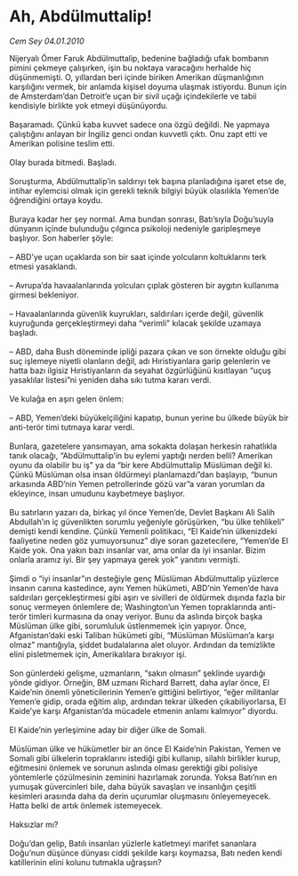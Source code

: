 # Ah, Abdülmuttalip!

*Cem Sey 04.01.2010*

<div class="yazi">Nijeryalı Ömer Faruk Abdülmuttalip, bedenine bağladığı ufak bombanın pimini çekmeye çalışırken, işin bu noktaya varacağını herhalde hiç düşünmemişti. O, yıllardan beri içinde biriken Amerikan düşmanlığının karşılığını vermek, bir anlamda kişisel doyuma ulaşmak istiyordu. Bunun için de Amsterdam’dan Detroit’e uçan bir sivil uçağı içindekilerle ve tabii kendisiyle birlikte yok etmeyi düşünüyordu. <br/><br/>Başaramadı. Çünkü kaba kuvvet sadece ona özgü değildi. Ne yapmaya çalıştığını anlayan bir İngiliz genci ondan kuvvetli çıktı. Onu zapt etti ve Amerikan polisine teslim etti. <br/><br/>Olay burada bitmedi. Başladı. <br/><br/>Soruşturma, Abdülmuttalip’in saldırıyı tek başına planladığına işaret etse de, intihar eylemcisi olmak için gerekli teknik bilgiyi büyük olasılıkla Yemen’de öğrendiğini ortaya koydu. <br/><br/>Buraya kadar her şey normal. Ama bundan sonrası, Batı’sıyla Doğu’suyla dünyanın içinde bulunduğu çılgınca psikoloji nedeniyle garipleşmeye başlıyor. Son haberler şöyle: <br/><br/>– ABD’ye uçan uçaklarda son bir saat içinde yolcuların koltuklarını terk etmesi yasaklandı. <br/><br/>– Avrupa’da havaalanlarında yolcuları çıplak gösteren bir aygıtın kullanıma girmesi bekleniyor. <br/><br/>– Havaalanlarında güvenlik kuyrukları, saldırıları içerde değil, güvenlik kuyruğunda gerçekleştirmeyi daha “verimli” kılacak şekilde uzamaya başladı. <br/><br/>– ABD, daha Bush döneminde ipliği pazara çıkan ve son örnekte olduğu gibi suç işlemeye niyetli olanların değil, adı Hıristiyanlara garip gelenlerin ve hatta bazı ilgisiz Hıristiyanların da seyahat özgürlüğünü kısıtlayan “uçuş yasaklılar listesi”ni yeniden daha sıkı tutma kararı verdi. <br/><br/>Ve kulağa en aşırı gelen önlem: <br/><br/>– ABD, Yemen’deki büyükelçiliğini kapatıp, bunun yerine bu ülkede büyük bir anti-terör timi tutmaya karar verdi. <br/><br/>Bunlara, gazetelere yansımayan, ama sokakta dolaşan herkesin rahatlıkla tanık olacağı, “Abdülmuttalip’in bu eylemi yaptığı nerden belli? Amerikan oyunu da olabilir bu iş” ya da “bir kere Abdülmuttalip Müslüman değil ki. Çünkü Müslüman olsa insan öldürmeyi planlamazdı”dan başlayıp, “bunun arkasında ABD’nin Yemen petrollerinde gözü var”a varan yorumları da ekleyince, insan umudunu kaybetmeye başlıyor. <br/><br/>Bu satırların yazarı da, birkaç yıl önce Yemen’de, Devlet Başkanı Ali Salih Abdullah’ın iç güvenlikten sorumlu yeğeniyle görüşürken, “bu ülke tehlikeli” demişti kendi kendine. Çünkü Yemenli politikacı, “El Kaide’nin ülkenizdeki faaliyetine neden göz yumuyorsunuz” diye soran gazetecilere, “Yemen’de El Kaide yok. Ona yakın bazı insanlar var, ama onlar da iyi insanlar. Bizim onlarla aramız iyi. Bir şey yapmaya gerek yok” yanıtını vermişti. <br/><br/>Şimdi o “iyi insanlar”ın desteğiyle genç Müslüman Abdülmuttalip yüzlerce insanın canına kastedince, aynı Yemen hükümeti, ABD’nin Yemen’de hava saldırıları gerçekleştirmesi gibi aşırı ve sivilleri de öldürmek dışında fazla bir sonuç vermeyen önlemlere de; Washington’un Yemen topraklarında anti-terör timleri kurmasına da onay veriyor. Bunu da aslında birçok başka Müslüman ülke gibi, sorumluluk üstlenmemek için yapıyor. Önce, Afganistan’daki eski Taliban hükümeti gibi, “Müslüman Müslüman’a karşı olmaz” mantığıyla, şiddet budalalarına alet oluyor. Ardından da temizlikte elini pisletmemek için, Amerikalılara bırakıyor işi. <br/><br/>Son günlerdeki gelişme, uzmanların, “sakın olmasın” şeklinde uyardığı yönde gidiyor. Örneğin, BM uzmanı Richard Barrett, daha aylar önce, El Kaide’nin önemli yöneticilerinin Yemen’e gittiğini belirtiyor, “eğer militanlar Yemen’e gidip, orada eğitim alıp, ardından tekrar ülkeden çıkabiliyorlarsa, El Kaide’ye karşı Afganistan’da mücadele etmenin anlamı kalmıyor” diyordu. <br/><br/>El Kaide’nin yerleşimine aday bir diğer ülke de Somali. <br/><br/>Müslüman ülke ve hükümetler bir an önce El Kaide’nin Pakistan, Yemen ve Somali gibi ülkelerin topraklarını istediği gibi kullanıp, silahlı birlikler kurup, eğitmesini önlemek ve sorunun aslında olması gerektiği gibi polisiye yöntemlerle çözülmesinin zeminini hazırlamak zorunda. Yoksa Batı’nın en yumuşak güvercinleri bile, daha büyük savaşları ve insanlığın çeşitli kesimleri arasında daha da derin uçurumlar oluşmasını önleyemeyecek. Hatta belki de artık önlemek istemeyecek. <br/><br/>Haksızlar mı? <br/><br/>Doğu’dan gelip, Batılı insanları yüzlerle katletmeyi marifet sananlara Doğu’nun düşünce dünyası ciddi şekilde karşı koymazsa, Batı neden kendi katillerinin elini kolunu tutmakla uğraşsın?
              </div>
